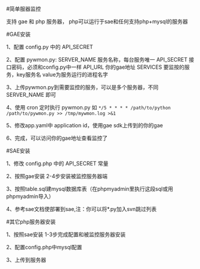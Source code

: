 #简单服器监控

支持 gae 和 php 服务器， php可以运行于sae和任何支持php+mysql的服务器

#GAE安装

1、配置 config.py 中的 API_SECRET

2、配置 pywmon.py:
    SERVER_NAME 服务名称，每台服务唯一
    API_SECRET 接口密码，必须和config.py中一样
    API_URL 你的gae地址
    SERVICES 要监按的服务，key服务名 value为服务运行的进程名字

3、上传pywmon.py到需要监控的服务，可以是多个服务器，不同 SERVER_NAME 即可

4、使用 cron 定时执行 pywmon.py 如 `*/5 * * * * /path/to/python /path/to/pywmon.py >> /tmp/mywmon.log >&1`

5、修改app.yaml中 application id，使用gae sdk上传到的你的gae

6、完成，可以访问你的gae地址查看监控了

#SAE安装

1、修改 config.php 中的 API_SECRET 常量

2、按照gae安装 2-4步安装被监控服务器端

3、按照table.sql建mysql数据库表（在phpmyadmin里执行这段sql或用phpmyadmin导入）

4、参考sae文档使部署到sae,注：你可以将*.py加入svn跳过列表

#其它php服务器安装

1、按照sae安装 1-3步完成配置和被监控服务器安装

2、配置config.php中mysql配置

3、上传到服务器
